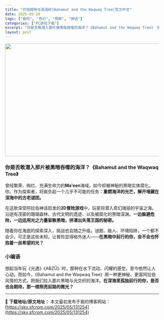 ```yaml
---
title: "巴哈姆特与涡涡树|Bahamut and the Waqwaq Tree|官方中文"
date: 2025-05-10
tags: ["冒险", "奇幻", "探索", "神话"]
categories: ["PC游戏下载"]
excerpt: "你是否敢潜入那片被黑暗吞噬的海洋？《Bahamut and the Waqwaq Tree》 曾经繁荣、绚烂、充满生命力的Ma&#039;een海域，如今却被神秘的黑暗实体腐化。你，作为探索者，将肩负起一个几乎不可能的任务：重燃海洋的光芒，解开埋藏在深海中的古老谜团。 在这款深受阿拉伯神话启发的2D冒险游戏中&hellip;"
layout: post
---
```


<img class="aligncenter size-full wp-image-131255" src="https://sky.sfcrom.com/wp-content/uploads/2025/05/2025051007545913.webp" alt="" width="660" height="370" />
<h3 class="" data-start="0" data-end="56"><strong data-start="4" data-end="54">你是否敢潜入那片被黑暗吞噬的海洋？《Bahamut and the Waqwaq Tree》</strong></h3>
<p class="" data-start="58" data-end="150">曾经繁荣、绚烂、充满生命力的<strong data-start="72" data-end="82">Ma'een</strong>海域，如今却被神秘的黑暗实体腐化。你，作为探索者，将肩负起一个几乎不可能的任务：<strong data-start="122" data-end="148">重燃海洋的光芒，解开埋藏在深海中的古老谜团。</strong></p>
<p class="" data-start="152" data-end="259">在这款深受阿拉伯神话启发的<strong data-start="165" data-end="175">2D冒险游戏</strong>中，玩家将潜入奇幻瑰丽的宇宙之海。沿途有茂密的珊瑚森林、古代文明的遗迹、以及被腐化的黑暗深渊。<strong data-start="222" data-end="257">一边躲避危险，一边运用光之力量驱散黑暗，拼凑出失落王国的秘密。</strong></p>
<p class="" data-start="261" data-end="348">随着你在海底的探索深入，挑战也会随之升级。谜题、敌人、环境陷阱，一个都不会少。可正是这些未知，让冒险显得格外迷人——<strong data-start="319" data-end="346">在黑暗中前行的你，会不会也怀抱着一丝希望的光？</strong></p>

<h3 class="" data-start="350" data-end="363"><strong data-start="354" data-end="361">小编语</strong></h3>
<p class="" data-start="364" data-end="507">想起当年玩《光遇》《ABZÛ》时，那种在水下流动、闪耀的感觉，至今依然让人心动。而如今，《Bahamut and the Waqwaq Tree》用一种更神秘、更富阿拉伯风情的方式，把我们拉入那片黑暗与光交织的海洋。<strong data-start="472" data-end="505">在深海里孤独前行的你，是否也会期待，那一缕照亮前路的微光？</strong></p>

---
📖 **下载地址/原文地址：** 本文最初发布于我的博客网站：[https://sky.sfcrom.com/2025/05/131254](https://sky.sfcrom.com/2025/05/131254)
